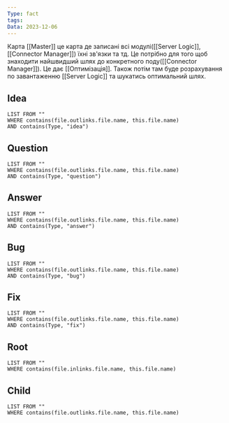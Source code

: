 ```yaml
---
Type: fact
tags: 
Data: 2023-12-06
---
```

Карта [[Master]] це карта де записані всі модулі([[Server Logic]],[[Connector Manager]]) їхні зв'язки та тд. Це потрібно для того щоб знаходити найшвидший шлях до конкретного поду([[Connector Manager]]). Це дає [[Оптимізація]]. Також потім там буде розрахування по завантаженню [[Server Logic]] та шукатись оптимальний шлях. 
## Idea
```dataview
LIST FROM ""
WHERE contains(file.outlinks.file.name, this.file.name)
AND contains(Type, "idea")
```
## Question
```dataview
LIST FROM ""
WHERE contains(file.outlinks.file.name, this.file.name)
AND contains(Type, "question")
```
## Answer
```dataview
LIST FROM ""
WHERE contains(file.outlinks.file.name, this.file.name)
AND contains(Type, "answer")
```
## Bug
```dataview
LIST FROM ""
WHERE contains(file.outlinks.file.name, this.file.name)
AND contains(Type, "bug")
```
## Fix
```dataview
LIST FROM ""
WHERE contains(file.outlinks.file.name, this.file.name)
AND contains(Type, "fix")
```
## Root
```dataview
LIST FROM ""
WHERE contains(file.inlinks.file.name, this.file.name)
```

## Child
```dataview
LIST FROM ""
WHERE contains(file.outlinks.file.name, this.file.name)
```